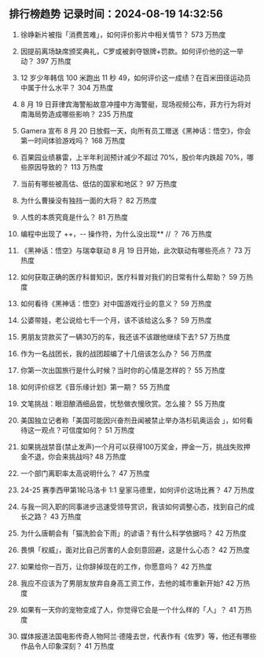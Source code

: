 
## 排行榜趋势 记录时间：2024-08-19 14:32:56
  
  1. 徐峥新片被指「消费苦难」，如何评价影片中相关情节？ 573 万热度
    
  2. 因提前离场缺席颁奖典礼，C罗或被剥夺银牌+罚款。如何评价他的这一举动？ 397 万热度
    
  3. 12 岁少年韩信 100 米跑出 11 秒 49，如何评价这一成绩？在百米田径运动员中属于什么水平？ 304 万热度
    
  4. 8 月 19 日菲律宾海警船故意冲撞中方海警艇，现场视频公布，菲方行为将对南海局势造成哪些影响？ 235 万热度
    
  5. Gamera 宣布 8 月 20 日放假一天，向所有员工赠送《黑神话：悟空》，你会第一时间体验游戏吗？ 168 万热度
    
  6. 百果园业绩暴雷，上半年利润预计减少不超过 70%，股价年内跌超 70%，哪些原因导致的？ 113 万热度
    
  7. 当前有哪些被高估、低估的国家和地区？ 97 万热度
    
  8. 为什么曹操没有独挡一面的大将？ 82 万热度
    
  9. 人性的本质究竟是什么？ 81 万热度
    
  10. 编程中出现了 ++，-- 操作符，为什么没出现**  // ？ 76 万热度
    
  11. 《黑神话：悟空》与瑞幸联动 8 月 19 日开始，此次联动有哪些亮点？ 73 万热度
    
  12. 如何获取正确的医疗科普知识，医疗科普对我们的日常有什么帮助？ 59 万热度
    
  13. 如何看待《黑神话：悟空》对中国游戏行业的意义？ 59 万热度
    
  14. 公婆带娃，老公说给七千一个月，该不该给这么多？ 59 万热度
    
  15. 男朋友贷款买了一辆30万的车，我还该不该跟他继续下去? 57 万热度
    
  16. 作为一名战团长，我的战团超编了十几倍该怎么办？ 56 万热度
    
  17. 你第一次出国旅行是什么时候？当时你的心情是怎样的？ 55 万热度
    
  18. 如何评价综艺《音乐缘计划》第一期？ 55 万热度
    
  19. 文笔挑战：眼泪酿酒细品尝，忧愁做衣慢欣赏。怎么接？ 55 万热度
    
  20. 美国独立记者称「美国可能因兴奋剂丑闻被禁止举办洛杉矶奥运会 」，如何看待这一观点？可信度如何？ 51 万热度
    
  21. 如果挑战禁音(禁止发声)一个月可以获得100万奖金，押金一万，挑战失败押金不退，你会来挑战吗? 48 万热度
    
  22. 一个部门离职率太高说明什么？ 47 万热度
    
  23. 24-25 赛季西甲第1轮马洛卡 1:1 皇家马德里，如何评价这场比赛？ 47 万热度
    
  24. 与我一同入职的同事进步迅速受领导赏识，我该如何调整心态，找到自己的成长之路？ 43 万热度
    
  25. 为什么唐朝会有「猫洗脸会下雨」的谚语？有什么科学依据吗？ 42 万热度
    
  26. 畏惧「权威」，面对比自己厉害的人会刻意回避，这是什么心态？ 42 万热度
    
  27. 如果给你一百万，让你辞掉现在的工作，你愿意吗？ 42 万热度
    
  28. 我应不应该为了男朋友放弃自身高工资工作，去他的城市重新开始? 42 万热度
    
  29. 如果有一天你的宠物变成了人，你觉得它会是一个什么样的「人」？ 41 万热度
    
  30. 媒体报道法国电影传奇人物阿兰·德隆去世，代表作有《佐罗》等，他还有哪些作品令人印象深刻？ 41 万热度
    